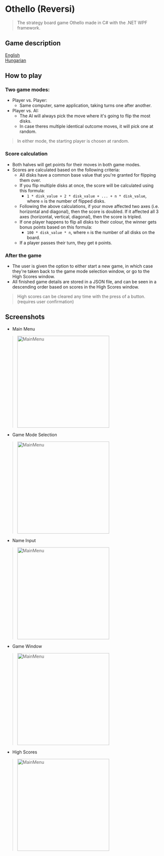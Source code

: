 # Othello (Reversi)

> The strategy board game Othello made in C# with the .NET WPF framework.

## Game description
[English](https://en.wikipedia.org/wiki/Reversi) \
[Hungarian](https://hu.wikipedia.org/wiki/Fon%C3%A1kol%C3%B3s)

## How to play

### Two game modes:

- Player vs. Player:
  - Same computer, same application, taking turns one after another.
- Player vs. AI:
  - The AI will always pick the move where it's going to flip the most disks.
  - In case theres multiple identical outcome moves, it will pick one at random.

> In either mode, the starting player is chosen at random.

### Score calculation

- Both halves will get points for their moves in both game modes.
- Scores are calculated based on the following criteria:
  - All disks have a common base value that you're granted for flipping them over.
  - If you flip multiple disks at once, the score will be calculated using this formula:
    - `1 * disk_value + 2 * disk_value + ... + n * disk_value`, where `n` is the number of flipped disks.
  - Following the above calculations, if your move affected two axes (i.e. horizontal and diagonal), then the score is doubled. If it affected all 3 axes (horizontal, vertical, diagonal), then the score is tripled.
  - If one player happens to flip all disks to their colour, the winner gets bonus points based on this formula:
    - `100 * disk_value * n`, where `n` is the number of all disks on the board.
  - If a player passes their turn, they get `0` points.

### After the game
- The user is given the option to either start a new game, in which case they're taken back to the game mode selection window, or go to the High Scores window.
- All finished game details are stored in a JSON file, and can be seen in a descending order based on scores in the High Scores window.
> High scores can be cleared any time with the press of a button. (requires user confirmation)

## Screenshots
- Main Menu 
> <img src="https://i.imgur.com/UxbgKFQ.jpg" alt="MainMenu" width="300"/>
- Game Mode Selection
> <img src="https://i.imgur.com/JlNOBd2.jpg" alt="MainMenu" width="300"/>
- Name Input
> <img src="https://i.imgur.com/P5h83JV.jpg" alt="MainMenu" width="300"/>
- Game Window
> <img src="https://i.imgur.com/OVE60R7.jpg" alt="MainMenu" width="300"/>
- High Scores
> <img src="https://i.imgur.com/gw5mp0z.jpg" alt="MainMenu" width="300"/>